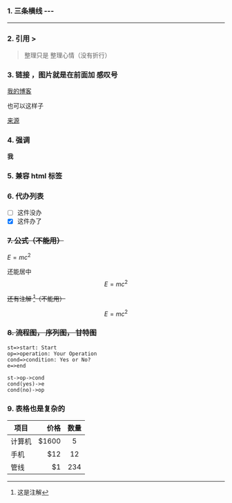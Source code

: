 
### 1. 三条横线 ---

---

### 2. 引用 >

> 整理只是
> 整理心情（没有折行）

### 3. 链接 ，图片就是在前面加 感叹号

[我的博客](http://www.jon23.top)

也可以这样子

[来源][1]

### 4. 强调

**我**

### 5. 兼容 **html** 标签

<i class="icon-file"></i>

### 6. 代办列表
- [ ] 这件没办
- [x] 这件办了

### ~~7. 公式（不能用）~~

$E=mc^2$

还能居中
$$E=mc^2$$

~~还有注解 [^LaTeX]（不能用）~~

$$E=mc^2$$

### ~~8. 流程图， 序列图， 甘特图~~

```flow
st=>start: Start
op=>operation: Your Operation
cond=>condition: Yes or No?
e=>end

st->op->cond
cond(yes)->e
cond(no)->op
```

### 9. 表格也是复杂的

| 项目        | 价格   |  数量  |
| --------   | -----:  | :----:  |
| 计算机     | \$1600 |   5     |
| 手机        |   \$12   |   12   |
| 管线        |    \$1    |  234  |

[^LaTeX]: 这是注解

[1]: http://www.jon23.top
